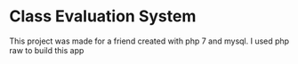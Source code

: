 # Class Evaluation System
This project was made for a friend created with php 7 and mysql.
I used php raw to build this app
